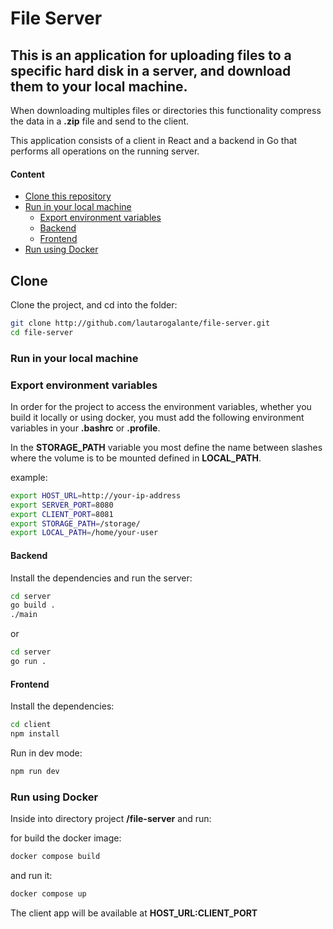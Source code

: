 # File Server

## This is an application for uploading files to a specific hard disk in a server, and download them to your local machine.

When downloading multiples files or directories this functionality compress the data in a **.zip** file and send to the client.

This application consists of a client in React and a backend in Go that performs all operations on the running server.

#### Content

- [Clone this repository](#clone)
- [Run in your local machine](#run-in-your-local-machine)
  - [Export environment variables](#export-environment-variables)
  - [Backend](#backend)
  - [Frontend](#frontend)
- [Run using Docker](#run-using-docker)

## Clone

Clone the project, and cd into the folder:
```bash
git clone http://github.com/lautarogalante/file-server.git
cd file-server
```
### Run in your local machine

### Export environment variables

In order for the project to access the environment variables, whether you build it locally or using docker, you must add the following environment variables in your **.bashrc** or **.profile**.

In the **STORAGE_PATH** variable you most define the name between slashes where the volume is to be mounted
defined in **LOCAL_PATH**.

example: 
```bash 
export HOST_URL=http://your-ip-address
export SERVER_PORT=8080
export CLIENT_PORT=8081
export STORAGE_PATH=/storage/ 
export LOCAL_PATH=/home/your-user
```

#### Backend

Install the dependencies and run the server:
```bash
cd server
go build .
./main
```
  or

```bash
cd server
go run .
```

#### Frontend

Install the dependencies:
```bash
cd client
npm install
```

Run in dev mode:
```bash
npm run dev
```

### Run using Docker
Inside into directory project **/file-server** and run:

for build the docker image:
```bash
docker compose build
```
and run it:
```bash
docker compose up
```

The client app will be available at **HOST_URL:CLIENT_PORT**
